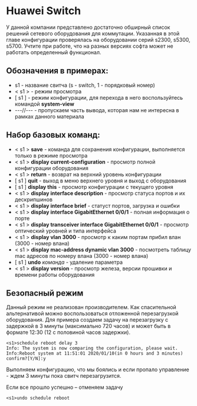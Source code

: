 # Huawei Switch

У данной компании представлено достаточно обширный список решений сетевого оборудования для коммутации. Указанная в этой главе конфигурации проверялась на оборудовании серий s2300, s5300, s5700. Учтите при работе, что на разных версиях софта может не работать определенный функционал.

## Обозначения в примерах:
* s1 - название свитча (s - switch, 1 - порядковый номер)
* < s1 > - режим просмотра
* [ s1 ] - режим конфигурации, для перехода в него воспользуйтесь командой **system-view**
* ---//--- - пропускаем часть вывода, которая нам не интересна в рамках данного материала

## Набор базовых команд:
* < s1 > **save** - команда для сохранения конфигурации, выполняется только в режиме просмотра
* < s1 > **display current-configuration** - просмотр полной конфигурации оборудования
* < s1 > **return** - возврат на верхний уровень конфигурации
* [ s1 ] **quit** - выход в меню верхнего уровня и выход с оборудования
* [ s1 ] **display this** - просмотр конфигурации с текущего уровня
* < s1 > **display interface description** - просмотр статуса портов и их дескрипшинов
* < s1 > **display interface brief** - статуст портов, загрузка и ошибки
* < s1 > **display interface GigabitEthernet 0/0/1** - полная информация о порте
* < s1 > **display transceiver interface GigabitEthernet 0/0/1** - просмотр оптический уровней и типа интерфейса 
* < s1 > **display vlan 3000** - просмотр к каким портам прибил влан (3000 - номер влана)
* < s1 > **display mac-address dynamic vlan 3000** - посмотреть таблицу mac адресов по номеру влана (3000 - номер влана)
* [ s1 ] **undo** *команда* - удаление параметра
* < s1 > **display version** - просмотр железа, версии прошивки и времени работы оборудования

## Безопасный режим
Данный режим не реализован производителем. Как спасительной альтернативой можно воспользоваться отложенной перезагрузкой оборудования. Для примера создаем задачу на перезагрузку с задержкой в 3 минуты (максимально 720 часов) и может быть в формате 12:30 (12 с половиной часов задержки).
```
<s1>schedule reboot delay 3
Info: The system is now comparing the configuration, please wait.
Info:Reboot system at 11:51:01 2020/01/10(in 0 hours and 3 minutes)
confirm?[Y/N]:y
```
Выполняем конфигурацию, что мы боялись и если пропало управление - ждем 3 минуты пока свитч перезагрузится.

Если все прошло успешно – отменяем задачу
```
<s1>undo schedule reboot
```

